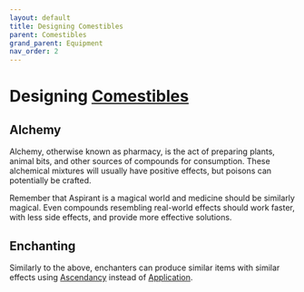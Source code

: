 ```yaml
---
layout: default
title: Designing Comestibles
parent: Comestibles
grand_parent: Equipment
nav_order: 2
---
```


# Designing [Comestibles](Core/Comestibles)

## Alchemy

Alchemy, otherwise known as pharmacy, is the act of preparing plants, animal bits, and other sources of compounds for consumption. These alchemical mixtures will usually have positive effects, but poisons can potentially be crafted.

Remember that Aspirant is a magical world and medicine should be similarly magical. Even compounds resembling real-world effects should work faster, with less side effects, and provide more effective solutions.

## Enchanting

Similarly to the above, enchanters can produce similar items with similar effects using [Ascendancy](Game/Core/Intuition.md#Ascendancy) instead of [Application](Core/Intelligence#Application).
